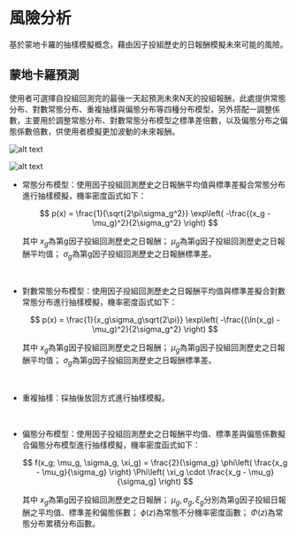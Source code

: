 # 風險分析
基於蒙地卡羅的抽樣模擬概念，藉由因子投組歷史的日報酬模擬未來可能的風險。

<!-- :::{contents}
:local:
:depth: 2
::: -->

## 蒙地卡羅預測

使用者可選擇自投組回測完的最後一天起預測未來N天的投組報酬，此處提供常態分布、對數常態分布、重複抽樣與偏態分布等四種分布模型，另外搭配一調整係數，主要用於調整常態分布、對數常態分布模型之標準差倍數，以及偏態分布之偏態係數倍數，供使用者模擬更加波動的未來報酬。

![alt text](image-16.png)

![alt text](image-17.png)

- 常態分布模型：使用因子投組回測歷史之日報酬平均值與標準差擬合常態分布進行抽樣模擬，機率密度函式如下：

    $$
    p(x) = \frac{1}{\sqrt{2\pi\sigma_g^2}} \exp\left( -\frac{(x_g - \mu_g)^2}{2\sigma_g^2} \right)
    $$

    其中
    $x_g$為第g因子投組回測歷史之日報酬；
    $μ_g$為第g因子投組回測歷史之日報酬平均值；
    $σ_g$為第g因子投組回測歷史之日報酬標準差。

<br>

- 對數常態分布模型：使用因子投組回測歷史之日報酬平均值與標準差擬合對數常態分布進行抽樣模擬，機率密度函式如下：

    $$
    p(x) = \frac{1}{x_g\sigma_g\sqrt{2\pi}} \exp\left( -\frac{(\ln(x_g) - \mu_g)^2}{2\sigma_g^2} \right)
    $$

    其中
    $x_g$為第g因子投組回測歷史之日報酬；
    $μ_g$為第g因子投組回測歷史之日報酬平均值；
    $σ_g$為第g因子投組回測歷史之日報酬標準差。
<br>

- 重複抽樣：採抽後放回方式進行抽樣模擬。

<br>

- 偏態分布模型：使用因子投組回測歷史之日報酬平均值、標準差與偏態係數擬合偏態分布模型進行抽樣模擬，機率密度函式如下：

    $$
    f(x_g; \mu_g, \sigma_g, \xi_g) = \frac{2}{\sigma_g} \phi\left( \frac{x_g - \mu_g}{\sigma_g} \right) \Phi\left( \xi_g \cdot \frac{x_g - \mu_g}{\sigma_g} \right)
    $$


    其中
    $x_g$為第g因子投組回測歷史之日報酬；
    $\mu_g, \sigma_g, \xi_g$分別為第g因子投組日報酬之平均值、標準差和偏態係數；
    $ϕ(z)$為常態不分機率密度函數；
    $Φ(z)$為常態分布累積分布函數。